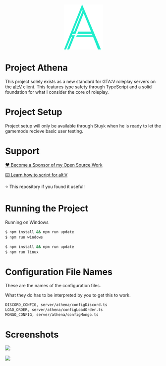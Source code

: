 <p align="center">
    <img src="./assets/athena_lrg.png" width="125" />
</p>

# Project Athena

This project solely exists as a new standard for GTA:V roleplay servers on the [alt:V](https://altv.mp/) client. This features type safety through TypeScript and a solid foundation for what I consider the core of roleplay.

# Project Setup

Project setup will only be available through Stuyk when he is ready to let the gamemode recieve basic user testing.

# Support

[❤️ Become a Sponsor of my Open Source Work](https://github.com/sponsors/Stuyk/)

[⌨️ Learn how to script for alt:V](https://stuyk.github.io/altv-javascript-guide/)

⭐ This repository if you found it useful!

# Running the Project

Running on Windows

```sh
$ npm install && npm run update
$ npm run windows
```

```sh
$ npm install && npm run update
$ npm run linux
```

# Configuration File Names

These are the names of the configuration files. 

What they do has to be interpreted by you to get this to work.

```
DISCORD_CONFIG, server/athena/configDiscord.ts
LOAD_ORDER, server/athena/configLoadOrder.ts
MONGO_CONFIG, server/athena/configMongo.ts
```

# Screenshots

![](https://i.imgur.com/DdT9Bli.png)

![](https://i.imgur.com/eyNGLz8.png)